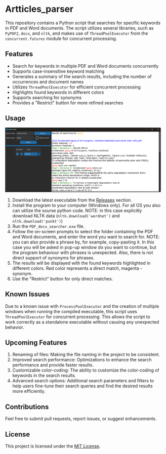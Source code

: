 # Artticles_parser


This repository contains a Python script that searches for specific keywords in PDF and Word documents. The script utilizes several libraries, such as `PyPDF2`, `docx`, and `nltk`, and makes use of `ThreadPoolExecutor` from the `concurrent.futures` module for concurrent processing.

## Features

- Search for keywords in multiple PDF and Word documents concurrently
- Supports case-insensitive keyword matching
- Generates a summary of the search results, including the number of occurrences and document names
- Utilizes `ThreadPoolExecutor` for efficient concurrent processing
- Highlights found keywords in different colors
- Supports searching for synonyms
- Provides a "Restrict" button for more refined searches
 

## Usage

![img.png](Media/img.png)
1. Download the latest executable from the [Releases](https://github.com/Rusya665/Artticles_parser/releases) section.
2. Install the program to your computer (Windows only). For all OS you also can utilize the sourse python code. NOTE: in this case explicitly download NLTK data (`nltk.download('wordnet')` and `nltk.download('punkt')`)  
3. Run the `PDF_docx_searcher.exe` file.
4. Follow the on-screen prompts to select the folder containing the PDF and Word documents, and enter the word you want to search for. NOTE: you can also provide a phrase by, for example, copy-pasting it. In this case you will be asked in pop-up window do you want to continue, but the program behaviour with phrases is unexpected. Also, there is not direct support of synonyms for phrases.
5. The results will be displayed with the found keywords highlighted in different colors. Red color represents a direct match, magenta - synonym.
6. Use the "Restrict" button for only direct matches.

## Known Issues

Due to a known issue with `ProcessPoolExecutor` and the creation of multiple windows when running the compiled executable, this script uses `ThreadPoolExecutor` for concurrent processing. This allows the script to work correctly as a standalone executable without causing any unexpected behavior.

## Upcoming Features

1. Renaming of files: Making the file naming in the project to be consistent.
2. Improved search performance: Optimizations to enhance the search performance and provide faster results.
3. Customizable color-coding: The ability to customize the color-coding of keywords in the search results.
4. Advanced search options: Additional search parameters and filters to help users fine-tune their search queries and find the desired results more efficiently.

## Contributions

Feel free to submit pull requests, report issues, or suggest enhancements.

## License

This project is licensed under the [MIT License](https://opensource.org/licenses/MIT).
